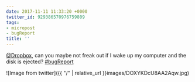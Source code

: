 ```yaml
---
date: 2017-11-11 11:33:20 +0000
twitter_id: 929386570976759809
tags:
- micropost
- bugReport
title: ''
---
```


[@Dropbox](https://twitter.com/Dropbox), can you maybe not freak out if I wake up my computer and the disk is ejected? [#bugReport](https://twitter.com/hashtag/bugReport)

![Image from twitter]({{ "/" | relative_url  }}images/DOXYKDcU8AA2Aqw.jpg)
